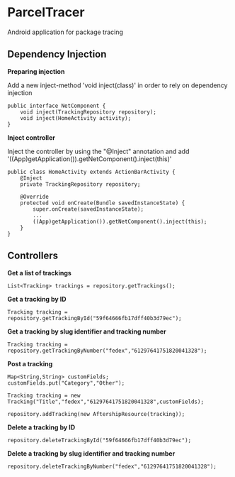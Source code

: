# ParcelTracer
Android application for package tracing

## Dependency Injection
**Preparing injection**

Add a new inject-method 'void inject(class)' in order to rely on dependency injection
    
    public interface NetComponent {
        void inject(TrackingRepository repository);
        void inject(HomeActivity activity);
    }
   
**Inject controller**

Inject the controller by using the "@Inject" annotation and add '((App)getApplication()).getNetComponent().inject(this)'

    public class HomeActivity extends ActionBarActivity {
        @Inject
        private TrackingRepository repository;
    
        @Override
        protected void onCreate(Bundle savedInstanceState) {
            super.onCreate(savedInstanceState);
            ...
            ((App)getApplication()).getNetComponent().inject(this);
        }
    }
    
## Controllers
**Get a list of trackings**

    List<Tracking> trackings = repository.getTrackings();
    
**Get a tracking by ID**

    Tracking tracking = repository.getTrackingById("59f64666fb17dff40b3d79ec");
    
**Get a tracking by slug identifier and tracking number**

    Tracking tracking = repository.getTrackingByNumber("fedex","61297641751820041328");
    
**Post a tracking**

    Map<String,String> customFields;
    customFields.put("Category","Other");
   
    Tracking tracking = new Tracking("Title","fedex","61297641751820041328",customFields);
   
    repository.addTracking(new AftershipResource(tracking));
   
**Delete a tracking by ID**

    repository.deleteTrackingById("59f64666fb17dff40b3d79ec");
   
**Delete a tracking by slug identifier and tracking number**

    repository.deleteTrackingByNumber("fedex","61297641751820041328");
